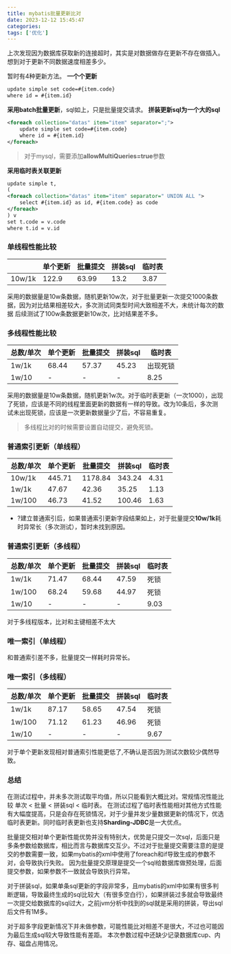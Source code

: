 ```yaml
---
title: mybatis批量更新比对
date: 2023-12-12 15:45:47
categories:
tags: ['优化']
---
```

上次发现因为数据库获取新的连接超时，其实是对数据做存在更新不存在做插入。想到对于更新不同数据速度相差多少。
 
暂时有4种更新方法。
**一个个更新**
```xml
update simple set code=#{item.code}
where id = #{item.id}
```
**采用batch批量更新**，sql如上，只是批量提交请求。
**拼装更新sql为一个大的sql**
```xml
<foreach collection="datas" item="item" separator=";">
    update simple set code=#{item.code}
    where id = #{item.id}
</foreach>
```
> 对于mysql，需要添加**allowMultiQueries=true**参数

**采用临时表关联更新**
```xml
update simple t,
(
<foreach collection="datas" item="item" separator=" UNION ALL ">
    select #{item.id} as id, #{item.code} as code
</foreach>
) v
set t.code = v.code
where t.id = v.id
```
<!-- more -->
### 单线程性能比较
|     | 单个更新  | 批量提交  | 拼装sql  | 临时表  |
|  ----  | ----  |----  |----  |----  |
| 10w/1k  | 122.9 | 63.99 | 13.2 | 3.87 |

采用的数据量是10w条数据，随机更新10w次，对于批量更新一次提交1000条数据，因为对比结果相差较大，多次测试同类型时间大致相差不大，未统计每次的数据
后续测试了100w条数据更新10w次，比对结果差不多。

### 多线程性能比较
|   总数/单次  | 单个更新  | 批量提交  | 拼装sql  | 临时表|
|  ----  | ----  |----  |----  |----  |
| 1w/1k  | 68.44 | 57.37 | 45.23 |出现死锁 |
| 1w/10  | - | - | - | 8.25 |

采用的数据量是10w条数据，随机更新1w次。对于临时表更新（一次1000），出现了死锁，应该是不同的线程里面更新的数据有一样的导致。改为10条后，多次测试未出现死锁，应该是一次更新数据量少了后，不容易重复。
> 多线程比对的时候需要设置自动提交，避免死锁。

### 普通索引更新（单线程）
|  总数/单次   | 单个更新  | 批量提交  | 拼装sql  | 临时表  |
|  ----  | ----  |----  |----  |----  |
| 10w/1k  | 445.71 | 1178.84 | 343.24 | 4.31 |
| 1w/1k  | 47.67 | 42.36 | 35.25 | 1.13 |
| 1w/100  | 46.73 | 41.52 | 100.46 | 1.63 |

* ?建立普通索引后，如果普通索引更新字段结果如上，对于批量提交**10w/1k**耗时异常长（多次测试），暂时未找到原因。

### 普通索引更新（多线程）
|  总数/单次   | 单个更新  | 批量提交  | 拼装sql |  临时表 |
|  ----  | ----  |----  |----  |----  |
| 1w/1k  | 71.47 | 68.44 | 47.59 | 死锁 | 
| 1w/100  | 68.24 | 59.68 | 44.97 |  死锁 |
| 1w/10  | - | - | - |  9.03 |

对于多线程版本，比对和主键相差不太大

### 唯一索引（单线程）
和普通索引差不多，批量提交一样耗时异常长。

### 唯一索引（多线程）
|  总数/单次   | 单个更新  | 批量提交  | 拼装sql |  临时表 |
|  ----  | ----  |----  |----  |----  |
| 1w/1k  | 87.17 | 58.65 | 47.54 | 死锁 | 
| 1w/100  | 71.12 | 61.23 | 46.96 |  死锁 |
| 1w/10  | - | - | - |  9.67 |

对于单个更新发现相对普通索引性能更低了,不确认是否因为测试次数较少偶然导致。

### 总结
在测试过程中，并未多次测试取平均值，所以只能看到大概比对。常规情况性能比较 单次 < 批量 < 拼装sql < 临时表。
在测试过程了临时表性能相对其他方式性能有大幅度提高，只是会存在死锁情况，对于少量并发少量数据更新的情况下，优选临时表更新。同时临时表更新也支持**Sharding-JDBC**是一大优点。

批量提交相对单个更新性能优势并没有特别大，优势是只提交一次sql，后面只是多条参数给数据库，相比而言与数据库交互少。不过对于批量提交需要注意的是提交的参数需要一致，如果mybatis的xml中使用了foreach和if导致生成的参数不对，会导致执行失败。
因为批量提交原理是提交一个sql给数据库做预处理，后面提交参数，如果参数不一致就会导致执行异常。

对于拼装sql，如果单条sql更新的字段非常多，且mybatis的xml中如果有很多判断逻辑，导致最终生成的sql比较大（有很多空白行），如果拼装过多就会导致最终一次提交给数据库的sql过大，之前jvm分析中找到的sql就是采用的拼装，导出sql后文件有1M多。

对于超多字段更新情况下并未做参数，可能性能比对相差不是很大，不过也可能因为最后生成sql较大导致性能有差距。
本次参数过程中还缺少记录数据库cup、内存、磁盘占用情况。